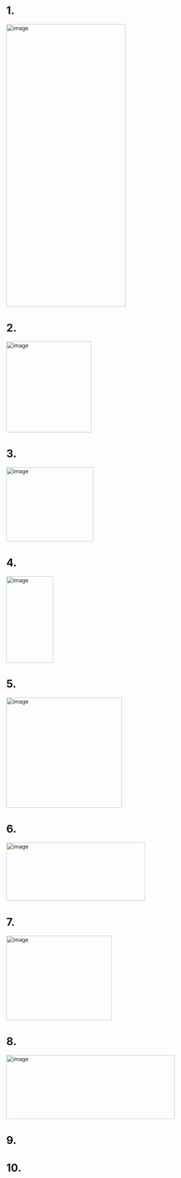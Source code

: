 # 1.
<img width="315" height="746" alt="image" src="https://github.com/user-attachments/assets/b375843a-2af0-4460-afbb-45d4abce0894" />

# 2.
<img width="225" height="240" alt="image" src="https://github.com/user-attachments/assets/b0debeeb-bed2-4c27-84a7-869795dac29e" />

# 3.
<img width="230" height="196" alt="image" src="https://github.com/user-attachments/assets/5ea1c880-7fbf-4115-8617-c8eb72d4b1b5" />

# 4.
<img width="124" height="228" alt="image" src="https://github.com/user-attachments/assets/d68b7510-5458-4d02-bfb5-f0b9c3187079" />

# 5.
<img width="305" height="291" alt="image" src="https://github.com/user-attachments/assets/6338ba0a-1b41-441e-82b1-a8b21d761c27" />

# 6.
<img width="367" height="154" alt="image" src="https://github.com/user-attachments/assets/b25c53ea-0066-4209-a6e9-6630b93d8036" />

# 7.
<img width="279" height="223" alt="image" src="https://github.com/user-attachments/assets/83fc437a-0aa1-4098-80aa-810a3a5312ca" />

# 8.
<img width="445" height="169" alt="image" src="https://github.com/user-attachments/assets/b4b617c3-7bfb-43c3-a0a8-fa78406b2e41" />

# 9.
# 10.
